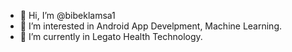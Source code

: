 - 👋 Hi, I’m @bibeklamsa1
- 👀 I’m interested in Android App Develpment, Machine Learning.
- 🌱 I’m currently in Legato  Health Technology.

<!---
bibeklamsa1/bibeklamsa1 is a ✨ special ✨ repository because its `README.md` (this file) appears on your GitHub profile.
You can click the Preview link to take a look at your changes.
--->
